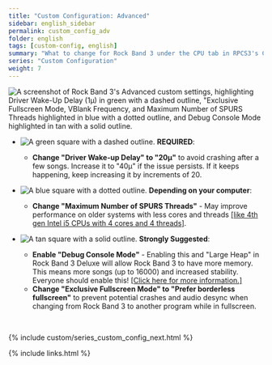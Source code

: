 ```yaml
---
title: "Custom Configuration: Advanced"
sidebar: english_sidebar
permalink: custom_config_adv
folder: english
tags: [custom-config, english]
summary: "What to change for Rock Band 3 under the CPU tab in RPCS3's Custom Configuration."
series: "Custom Configuration"
weight: 7
---
```


![A screenshot of Rock Band 3's Advanced custom settings, highlighting Driver Wake-Up Delay (1µ) in green with a dashed outline, "Exclusive Fullscreen Mode, VBlank Frequency, and Maximum Number of SPURS Threads highlighted in blue with a dotted outline, and Debug Console Mode highlighted in tan with a solid outline.](https://rb3pc.milohax.org/images/cust/advanced.png "Advanced")

* ![A green square with a dashed outline.](https://rb3pc.milohax.org/images/cust/smallgreen.png "Green Square") **REQUIRED**: 
	* **Change "Driver Wake-up Delay" to "20µ"** to avoid crashing after a few songs. Increase it to "40µ" if the issue persists. If it keeps happening, keep increasing it by increments of 20.

* ![A blue square with a dotted outline.](https://rb3pc.milohax.org/images/cust/smallblue.png "Tan Square") **Depending on your computer**: 
	* **Change "Maximum Number of SPURS Threads"** - May improve performance on older systems with less cores and threads [[like 4th gen Intel i5 CPUs with 4 cores and 4 threads]](https://github.com/hmxmilohax/rb3-pc/issues/12#issue-1955946005).

* ![A tan square with a solid outline.](https://rb3pc.milohax.org/images/cust/smalltan.png "Tan Square") **Strongly Suggested**: 
	* **Enable "Debug Console Mode"** - Enabling this and "Large Heap" in Rock Band 3 Deluxe will allow Rock Band 3  to have more memory. This means more songs (up to 16000) and increased stability. Everyone should enable this! [[Click here for more information.]](https://rb3pc.milohax.org/adv_himem)
	* **Change "Exclusive Fullscreen Mode" to "Prefer borderless fullscreen"** to prevent potential crashes and audio desync when changing from Rock Band 3 to another program while in fullscreen.

<br/>

{% include custom/series_custom_config_next.html %}

{% include links.html %}